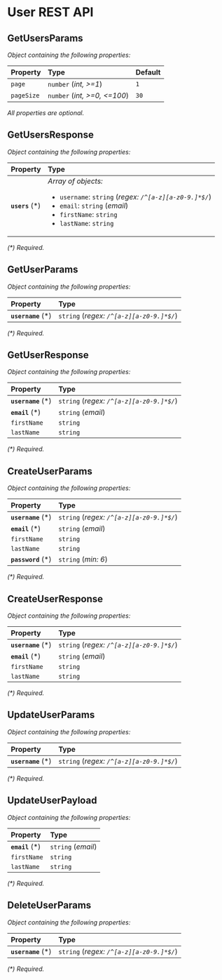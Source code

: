 # User REST API

## GetUsersParams

_Object containing the following properties:_

| Property   | Type                         | Default |
| :--------- | :--------------------------- | :------ |
| `page`     | `number` (_int, >=1_)        | `1`     |
| `pageSize` | `number` (_int, >=0, <=100_) | `30`    |

_All properties are optional._

## GetUsersResponse

_Object containing the following properties:_

| Property         | Type                                                                                                                                                                                            |
| :--------------- | :---------------------------------------------------------------------------------------------------------------------------------------------------------------------------------------------- |
| **`users`** (\*) | _Array of objects:_<br /><ul><li>`username`: `string` (_regex: `/^[a-z][a-z0-9.]*$/`_)</li><li>`email`: `string` (_email_)</li><li>`firstName`: `string`</li><li>`lastName`: `string`</li></ul> |

_(\*) Required._

## GetUserParams

_Object containing the following properties:_

| Property            | Type                                      |
| :------------------ | :---------------------------------------- |
| **`username`** (\*) | `string` (_regex: `/^[a-z][a-z0-9.]*$/`_) |

_(\*) Required._

## GetUserResponse

_Object containing the following properties:_

| Property            | Type                                      |
| :------------------ | :---------------------------------------- |
| **`username`** (\*) | `string` (_regex: `/^[a-z][a-z0-9.]*$/`_) |
| **`email`** (\*)    | `string` (_email_)                        |
| `firstName`         | `string`                                  |
| `lastName`          | `string`                                  |

_(\*) Required._

## CreateUserParams

_Object containing the following properties:_

| Property            | Type                                      |
| :------------------ | :---------------------------------------- |
| **`username`** (\*) | `string` (_regex: `/^[a-z][a-z0-9.]*$/`_) |
| **`email`** (\*)    | `string` (_email_)                        |
| `firstName`         | `string`                                  |
| `lastName`          | `string`                                  |
| **`password`** (\*) | `string` (_min: 6_)                       |

_(\*) Required._

## CreateUserResponse

_Object containing the following properties:_

| Property            | Type                                      |
| :------------------ | :---------------------------------------- |
| **`username`** (\*) | `string` (_regex: `/^[a-z][a-z0-9.]*$/`_) |
| **`email`** (\*)    | `string` (_email_)                        |
| `firstName`         | `string`                                  |
| `lastName`          | `string`                                  |

_(\*) Required._

## UpdateUserParams

_Object containing the following properties:_

| Property            | Type                                      |
| :------------------ | :---------------------------------------- |
| **`username`** (\*) | `string` (_regex: `/^[a-z][a-z0-9.]*$/`_) |

_(\*) Required._

## UpdateUserPayload

_Object containing the following properties:_

| Property         | Type               |
| :--------------- | :----------------- |
| **`email`** (\*) | `string` (_email_) |
| `firstName`      | `string`           |
| `lastName`       | `string`           |

_(\*) Required._

## DeleteUserParams

_Object containing the following properties:_

| Property            | Type                                      |
| :------------------ | :---------------------------------------- |
| **`username`** (\*) | `string` (_regex: `/^[a-z][a-z0-9.]*$/`_) |

_(\*) Required._
